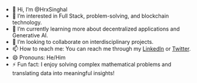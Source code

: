 - 👋 Hi, I’m @HrxSinghal
- 👀 I’m interested in Full Stack, problem-solving, and blockchain technology.
- 🌱 I’m currently learning more about decentralized applications and Generative AI.
- 💞️ I’m looking to collaborate on interdisciplinary projects.
- 📫 How to reach me: You can reach me through my [LinkedIn](https://www.linkedin.com/in/sajal-singhal-7b9b79224/) or [Twitter](https://x.com/SajalHRX).
- 😄 Pronouns: He/Him
- ⚡ Fun fact: I enjoy solving complex mathematical problems and translating data into meaningful insights!
<!---
HrxSinghal/HrxSinghal is a ✨ special ✨ repository because its `README.md` (this file) appears on your GitHub profile.
You can click the Preview link to take a look at your changes.
--->
